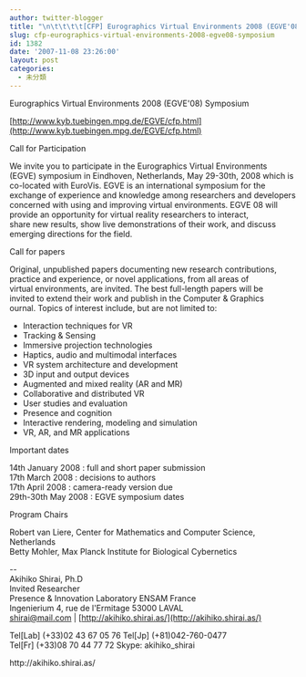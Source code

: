 ```yaml
---
author: twitter-blogger
title: "\n\t\t\t\t[CFP] Eurographics Virtual Environments 2008 (EGVE'08) Symposium\t\t"
slug: cfp-eurographics-virtual-environments-2008-egve08-symposium
id: 1382
date: '2007-11-08 23:26:00'
layout: post
categories:
  - 未分類
---
```


Eurographics Virtual Environments 2008 (EGVE'08) Symposium

[http://www.kyb.tuebingen.mpg.de/EGVE/cfp.html](http://www.kyb.tuebingen.mpg.de/EGVE/cfp.html)

Call for Participation

We invite you to participate in the Eurographics Virtual Environments  
(EGVE) symposium in Eindhoven, Netherlands, May 29-30th, 2008 which is  
co-located with EuroVis. EGVE is an international symposium for the  
exchange of experience and knowledge among researchers and developers  
concerned with using and improving virtual environments. EGVE 08 will  
provide an opportunity for virtual reality researchers to interact,  
share new results, show live demonstrations of their work, and discuss  
emerging directions for the field.

Call for papers

Original, unpublished papers documenting new research contributions,  
practice and experience, or novel applications, from all areas of  
virtual environments, are invited. The best full-length papers will be  
invited to extend their work and publish in the Computer & Graphics  
ournal. Topics of interest include, but are not limited to:

- Interaction techniques for VR  
- Tracking & Sensing  
- Immersive projection technologies  
- Haptics, audio and multimodal interfaces  
- VR system architecture and development  
- 3D input and output devices  
- Augmented and mixed reality (AR and MR)  
- Collaborative and distributed VR  
- User studies and evaluation  
- Presence and cognition  
- Interactive rendering, modeling and simulation  
- VR, AR, and MR applications

Important dates

14th January 2008 : full and short paper submission  
17th March 2008 : decisions to authors  
17th April 2008 : camera-ready version due  
29th-30th May 2008 : EGVE symposium dates

Program Chairs

Robert van Liere, Center for Mathematics and Computer Science,  
Netherlands  
Betty Mohler, Max Planck Institute for Biological Cybernetics

--  
Akihiko Shirai, Ph.D  
Invited Researcher  
Presence & Innovation Laboratory ENSAM France  
Ingenierium 4, rue de l'Ermitage 53000 LAVAL  
shirai@mail.com | [http://akihiko.shirai.as/](http://akihiko.shirai.as/)

Tel[Lab] (+33)02 43 67 05 76 Tel[Jp] (+81)042-760-0477  
Tel[Fr] (+33)08 70 44 77 72 Skype: akihiko_shirai

<div>http://akihiko.shirai.as/</div>